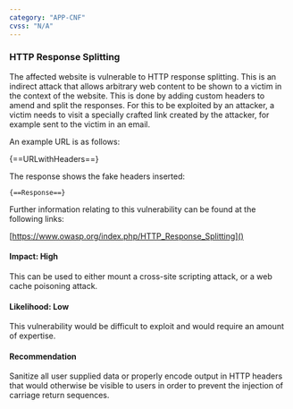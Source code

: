 ```yaml
---
category: "APP-CNF"
cvss: "N/A"
---
```

### HTTP Response Splitting
The affected website is vulnerable to HTTP response splitting. This is an indirect attack that allows arbitrary web content to be shown to a victim in the context of the website. This is done by adding custom headers to amend and split the responses. For this to be exploited by an attacker, a victim needs to visit a specially crafted link created by the attacker, for example sent to the victim in an email.

An example URL is as follows:

{==URLwithHeaders==}

The response shows the fake headers inserted:

```
{==Response==}
```

Further information relating to this vulnerability can be found at the following links:

[https://www.owasp.org/index.php/HTTP_Response_Splitting]()
#### Impact: High
This can be used to either mount a cross-site scripting attack, or a web cache poisoning attack.
#### Likelihood: Low
This vulnerability would be difficult to exploit and would require an amount of expertise.
#### Recommendation
Sanitize all user supplied data or properly encode output in HTTP headers that would otherwise be visible to users in order to prevent the injection of carriage return sequences.